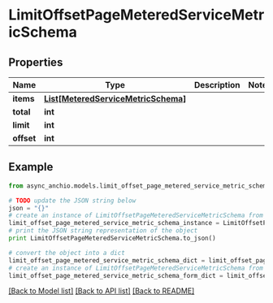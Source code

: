 # LimitOffsetPageMeteredServiceMetricSchema


## Properties

Name | Type | Description | Notes
------------ | ------------- | ------------- | -------------
**items** | [**List[MeteredServiceMetricSchema]**](MeteredServiceMetricSchema.md) |  | 
**total** | **int** |  | 
**limit** | **int** |  | 
**offset** | **int** |  | 

## Example

```python
from async_anchio.models.limit_offset_page_metered_service_metric_schema import LimitOffsetPageMeteredServiceMetricSchema

# TODO update the JSON string below
json = "{}"
# create an instance of LimitOffsetPageMeteredServiceMetricSchema from a JSON string
limit_offset_page_metered_service_metric_schema_instance = LimitOffsetPageMeteredServiceMetricSchema.from_json(json)
# print the JSON string representation of the object
print LimitOffsetPageMeteredServiceMetricSchema.to_json()

# convert the object into a dict
limit_offset_page_metered_service_metric_schema_dict = limit_offset_page_metered_service_metric_schema_instance.to_dict()
# create an instance of LimitOffsetPageMeteredServiceMetricSchema from a dict
limit_offset_page_metered_service_metric_schema_form_dict = limit_offset_page_metered_service_metric_schema.from_dict(limit_offset_page_metered_service_metric_schema_dict)
```
[[Back to Model list]](../README.md#documentation-for-models) [[Back to API list]](../README.md#documentation-for-api-endpoints) [[Back to README]](../README.md)


